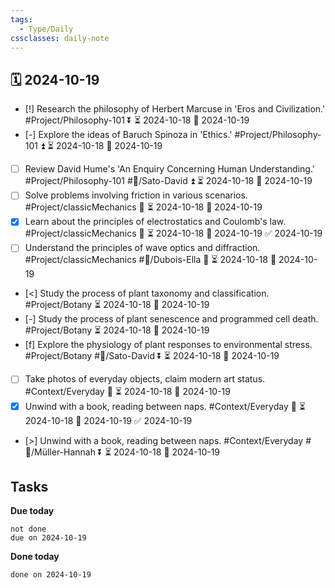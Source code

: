 ```yaml
---
tags:
  - Type/Daily
cssclasses: daily-note
---
```


## 🗓️ 2024-10-19

- [!] Research the philosophy of Herbert Marcuse in 'Eros and Civilization.' #Project/Philosophy-101 ⏬ ⏳ 2024-10-18 📅 2024-10-19
- [-] Explore the ideas of Baruch Spinoza in 'Ethics.' #Project/Philosophy-101 ⏫ ⏳ 2024-10-18 📅 2024-10-19
- [ ] Review David Hume's 'An Enquiry Concerning Human Understanding.' #Project/Philosophy-101 #👤/Sato-David ⏫ ⏳ 2024-10-18 📅 2024-10-19
- [ ] Solve problems involving friction in various scenarios. #Project/classicMechanics 🔽 ⏳ 2024-10-18 📅 2024-10-19
- [x] Learn about the principles of electrostatics and Coulomb's law. #Project/classicMechanics 🔽 ⏳ 2024-10-18 📅 2024-10-19 ✅ 2024-10-19
- [ ] Understand the principles of wave optics and diffraction. #Project/classicMechanics #👤/Dubois-Ella 🔽 ⏳ 2024-10-18 📅 2024-10-19
- [<] Study the process of plant taxonomy and classification. #Project/Botany ⏳ 2024-10-18 📅 2024-10-19
- [-] Study the process of plant senescence and programmed cell death. #Project/Botany ⏳ 2024-10-18 📅 2024-10-19
- [f] Explore the physiology of plant responses to environmental stress. #Project/Botany #👤/Sato-David ⏬ ⏳ 2024-10-18 📅 2024-10-19
- [ ] Take photos of everyday objects, claim modern art status. #Context/Everyday 🔼 ⏳ 2024-10-18 📅 2024-10-19
- [x] Unwind with a book, reading between naps. #Context/Everyday 🔼 ⏳ 2024-10-18 📅 2024-10-19 ✅ 2024-10-19
- [>] Unwind with a book, reading between naps. #Context/Everyday #👤/Müller-Hannah ⏬ ⏳ 2024-10-18 📅 2024-10-19

## Tasks

**Due today**

```tasks
not done
due on 2024-10-19
```

**Done today**

```tasks
done on 2024-10-19
```
            